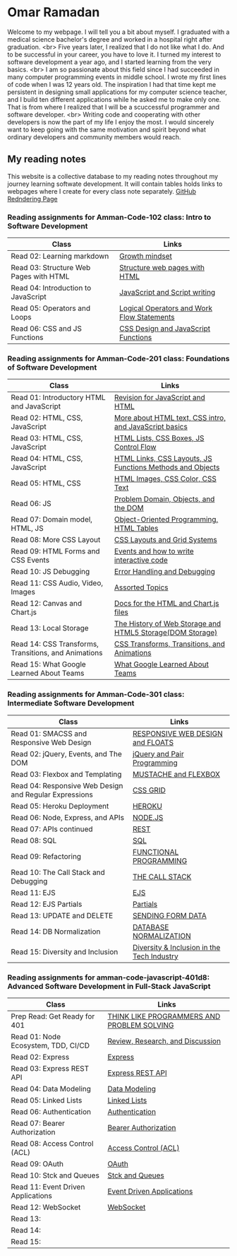 # Omar Ramadan

Welcome to my webpage. I will tell you a bit about myself. I graduated with a medical science bachelor's degree and worked in a hospital right after graduation.
\<br> Five years later, I realized that I do not like what I do. And to be successful in your career, you have to love it. I turned my interest to software development a year ago, and I started learning from the very basics.
\<br>
I am so passionate about this field since I had succeeded in many computer programming events in middle school. I wrote my first lines of code when I was 12 years old. The inspiration I had that time kept me persistent in designing small applications for my computer science teacher, and I build ten different applications while he asked me to make only one. That is from where I realized that I will be a scuccessful programmer and software developer. \<br>
Writing code and cooperating with other developers is now the part of my life I enjoy the most. I would sincerely want to keep going with the same motivation and spirit beyond what ordinary developers and community members would reach.

## My reading notes

This website is a collective database to my reading notes throughout my journey learning softwate development. It will contain tables holds links to webpages where I create for every class note separately.
[GitHub Redndering Page](https://ramomar1992.github.io/reading-notes/)

### Reading assignments for Amman-Code-102 class: Intro to Software Development

| Class                                  | Links                                                                  |
| -------------------------------------- | ---------------------------------------------------------------------- |
| Read 02: Learning markdown             | [Growth mindset](Amman-Code-102/read02.md)                             |
| Read 03: Structure Web Pages with HTML | [Structure web pages with HTML](Amman-Code-102/read03.md)              |
| Read 04: Introduction to JavaScript    | [JavaScript and Script writing](Amman-Code-102/read04.md)              |
| Read 05: Operators and Loops           | [Logical Operators and Work Flow Statements](Amman-Code-102/read05.md) |
| Read 06: CSS and JS Functions          | [CSS Design and JavaScript Functions](Amman-Code-102/read06.md)        |

### Reading assignments for Amman-Code-201 class: Foundations of Software Development

| Class                                                | Links                                                                                 |
| ---------------------------------------------------- | ------------------------------------------------------------------------------------- |
| Read 01: Introductory HTML and JavaScript            | [Revision for JavaScript and HTML](Amman-Code-201/read01.md)                          |
| Read 02: HTML, CSS, JavaScript                       | [More about HTML text, CSS intro, and JavaScript basics](Amman-Code-201/read02.md)    |
| Read 03: HTML, CSS, JavaScript                       | [HTML Lists, CSS Boxes, JS Control Flow](Amman-Code-201/read03.md)                    |
| Read 04: HTML, CSS, JavaScript                       | [HTML Links, CSS Layouts, JS Functions Methods and Objects](Amman-Code-201/read04.md) |
| Read 05: HTML, CSS                                   | [HTML Images, CSS Color, CSS Text](Amman-Code-201/read05.md)                          |
| Read 06: JS                                          | [Problem Domain, Objects, and the DOM](Amman-Code-201/read06.md)                      |
| Read 07: Domain model, HTML, JS                      | [Object-Oriented Programming, HTML Tables](Amman-Code-201/read07.md)                  |
| Read 08: More CSS Layout                             | [CSS Layouts and Grid Systems](Amman-Code-201/read08.md)                              |
| Read 09: HTML Forms and CSS Events                   | [Events and how to write interactive code](Amman-Code-201/read09.md)                  |
| Read 10: JS Debugging                                | [Error Handling and Debugging](Amman-Code-201/read10.md)                              |
| Read 11: CSS Audio, Video, Images                    | [Assorted Topics](Amman-Code-201/read11.md)                                           |
| Read 12: Canvas and Chart.js                         | [Docs for the HTML and Chart.js files](Amman-Code-201/read12.md)                      |
| Read 13: Local Storage                               | [The History of Web Storage and HTML5 Storage(DOM Storage)](Amman-Code-201/read13.md) |
| Read 14: CSS Transforms, Transitions, and Animations | [CSS Transforms, Transitions, and Animations](Amman-Code-201/read14.md)               |
| Read 15: What Google Learned About Teams             | [What Google Learned About Teams](Amman-Code-201/read15.md)                           |

### Reading assignments for Amman-Code-301 class: Intermediate Software Development

| Class                                                  | Links                                                                  |
| ------------------------------------------------------ | ---------------------------------------------------------------------- |
| Read 01: SMACSS and Responsive Web Design              | [RESPONSIVE WEB DESIGN and FLOATS](Amman-Code-301/read01.md)           |
| Read 02: jQuery, Events, and The DOM                   | [jQuery and Pair Programming](Amman-Code-301/read02.md)                |
| Read 03: Flexbox and Templating                        | [MUSTACHE and FLEXBOX](Amman-Code-301/read03.md)                       |
| Read 04: Responsive Web Design and Regular Expressions | [CSS GRID](Amman-Code-301/read04.md)                                   |
| Read 05: Heroku Deployment                             | [HEROKU](Amman-Code-301/read05.md)                                     |
| Read 06: Node, Express, and APIs                       | [NODE.JS](Amman-Code-301/read06.md)                                    |
| Read 07: APIs continued                                | [REST](Amman-Code-301/read07.md)                                       |
| Read 08: SQL                                           | [SQL](Amman-Code-301/read08.md)                                        |
| Read 09: Refactoring                                   | [FUNCTIONAL PROGRAMMING](Amman-Code-301/read09.md)                     |
| Read 10: The Call Stack and Debugging                  | [THE CALL STACK](Amman-Code-301/read10.md)                             |
| Read 11: EJS                                           | [EJS](Amman-Code-301/read11.md)                                        |
| Read 12: EJS Partials                                  | [Partials](Amman-Code-301/read12.md)                                   |
| Read 13: UPDATE and DELETE                             | [SENDING FORM DATA](Amman-Code-301/read13.md)                          |
| Read 14: DB Normalization                              | [DATABASE NORMALIZATION](Amman-Code-301/read14.md)                     |
| Read 15: Diversity and Inclusion                       | [Diversity & Inclusion in the Tech Industry](Amman-Code-301/read15.md) |

### Reading assignments for amman-code-javascript-401d8: Advanced Software Development in Full-Stack JavaScript

| Class                               | Links                                                                    |
| ----------------------------------- | ------------------------------------------------------------------------ |
| Prep Read: Get Ready for 401        | [THINK LIKE PROGRAMMERS AND PROBLEM SOLVING](Amman-Code-401/propread.md) |
| Read 01: Node Ecosystem, TDD, CI/CD | [Review, Research, and Discussion](Amman-Code-401/read01.md)             |
| Read 02: Express                    | [Express](Amman-Code-401/read02.md)                                      |
| Read 03: Express REST API           | [Express REST API](Amman-Code-401/read03.md)                             |
| Read 04: Data Modeling              | [Data Modeling](Amman-Code-401/read04.md)                                |
| Read 05: Linked Lists               | [Linked Lists](Amman-Code-401/read05.md)                                 |
| Read 06: Authentication             | [Authentication](Amman-Code-401/read06.md)                               |
| Read 07: Bearer Authorization       | [Bearer Authorization](Amman-Code-401/read07.md)                         |
| Read 08: Access Control (ACL)       | [Access Control (ACL)](Amman-Code-401/read08.md)                         |
| Read 09: OAuth                      | [OAuth](Amman-Code-401/read09.md)                                        |
| Read 10: Stck and Queues            | [Stck and Queues](Amman-Code-401/read10.md)                              |
| Read 11: Event Driven Applications  | [Event Driven Applications](Amman-Code-401/read11.md)                    |
| Read 12: WebSocket                  | [WebSocket](Amman-Code-401/read12.md)                                    |
| Read 13:                            | [](Amman-Code-401/read13.md)                                             |
| Read 14:                            | [](Amman-Code-401/read14.md)                                             |
| Read 15:                            | [](Amman-Code-401/read15.md)                                             |
